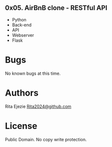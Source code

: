 ## 0x05. AirBnB clone - RESTful API

* Python
* Back-end
* API
* Webserver
* Flask

# Bugs
No known bugs at this time.

# Authors
Rita Ejezie <Rita2024@github.com>

# License
Public Domain. No copy write protection.
